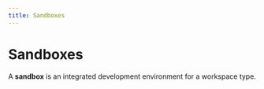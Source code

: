 ```yaml
---
title: Sandboxes
---
```


# Sandboxes

A **sandbox** is an integrated development environment for a workspace type.
